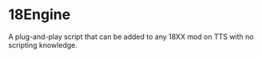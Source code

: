 # 18Engine
A plug-and-play script that can be added to any 18XX mod on TTS with no scripting knowledge.
